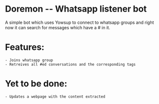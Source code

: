 Doremon -- Whatsapp listener bot
================================

A simple bot which uses Yowsup to connect to whatsapp groups and right now it
can search for messages which have a #<tag> in it.

Features:
=========

    - Joins whatsapp group
    - Retreives all #ed conversations and the corresponding tags

Yet to be done:
===============

    - Updates a webpage with the content extracted


